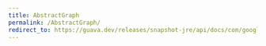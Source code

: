 ```yaml
---
title: AbstractGraph
permalink: /AbstractGraph/
redirect_to: https://guava.dev/releases/snapshot-jre/api/docs/com/google/common/graph/AbstractGraph.html
---
```

